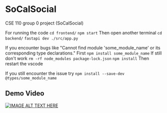 # SoCalSocial
CSE 110 group 0 project (SoCalSocial)

For running the code
`cd frontend/`
`npm start`
Then open another terminal
`cd backend/`
`fastapi dev ./src/app.py`

If you encounter bugs like "Cannot find module 'some_module_name' or its corresponding type declarations."
First `npm install some_module_name`
If still don't work
`rm -rf node_modules package-lock.json`
`npm install`
Then restart the vscode

If you still encounter the issue 
try `npm install --save-dev @types/some_module_name`

## Demo Video
[![IMAGE ALT TEXT HERE](https://img.youtube.com/vi/m3Xlao0JmpI/0.jpg)](https://www.youtube.com/watch?v=m3Xlao0JmpI)
